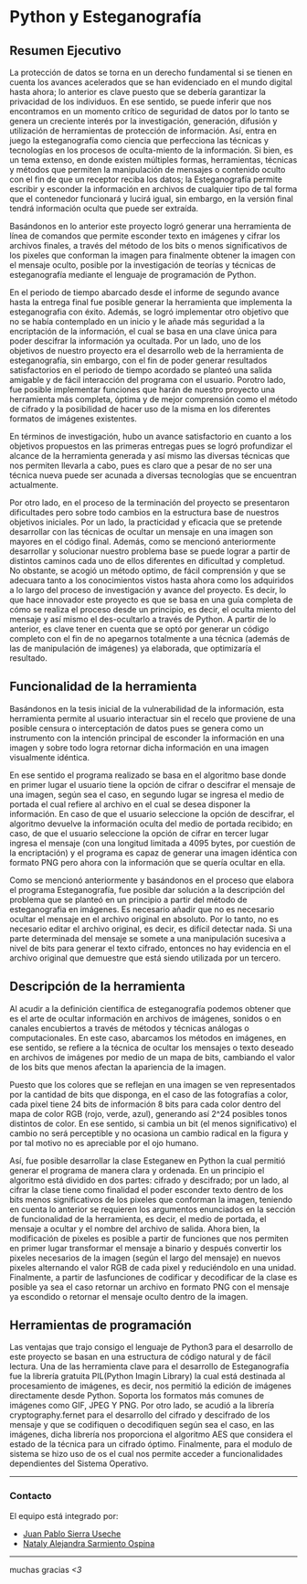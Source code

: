 # Python y Esteganografía



## Resumen Ejecutivo

La protección de datos se torna en un derecho fundamental si se tienen en cuenta los avances acelerados que se han evidenciado en el mundo digital hasta ahora; lo anterior es clave puesto que se debería garantizar la privacidad de los individuos. En ese sentido, se puede inferir que nos encontramos en un momento crítico de seguridad de datos por lo tanto se genera un creciente interés por la investigación, generación, difusión y utilización de herramientas de protección de información. Así, entra en juego la esteganografía como ciencia que perfecciona las técnicas y tecnologías en los procesos de oculta-miento de la información. Si bien, es un tema extenso, en donde existen múltiples formas, herramientas, técnicas y métodos que permiten la manipulación de mensajes o contenido oculto con el fin de que un receptor reciba los datos; la Esteganografía permite escribir y esconder la información en archivos de cualquier tipo de tal forma que el contenedor funcionará y lucirá igual, sin embargo, en la versión final tendrá información oculta que puede ser extraída.

Basándonos en lo anterior este proyecto logró generar una herramienta de línea de comandos que permite esconder texto en imágenes y cifrar los archivos finales, a través del método de los bits o menos significativos de los pixeles que conforman la imagen para finalmente obtener la imagen con el mensaje oculto, posible por la investigación de teorías y técnicas de esteganografía mediante el lenguaje de programación de Python.

En el periodo de tiempo abarcado desde el informe de segundo avance hasta la entrega final fue posible generar la herramienta que implementa la esteganografia con éxito. Además, se logró implementar otro objetivo que no se había contemplado en un inicio y le añade más seguridad a la encriptación de la información, el cual se basa en una clave única para poder descifrar la información ya ocultada. Por un lado, uno de los objetivos de nuestro proyecto era el desarrollo web de la herramienta de esteganografía, sin embargo, con el fin de poder generar resultados satisfactorios en el periodo de tiempo acordado se planteó una salida amigable y de fácil interacción del programa con el usuario. Porotro lado, fue posible implementar funciones que harán de nuestro proyecto una herramienta más completa, óptima y de mejor comprensión como el método de cifrado y la posibilidad de hacer uso de la misma en los diferentes formatos de imágenes existentes.

En términos de investigación, hubo un avance satisfactorio en cuanto a los objetivos propuestos en las primeras entregas pues se logró profundizar el alcance de la herramienta generada y así mismo las diversas técnicas que nos permiten llevarla a cabo, pues es claro que a pesar de no ser una técnica nueva puede ser acunada a diversas tecnologías que se encuentran actualmente.

Por otro lado, en el proceso de la terminación del proyecto se presentaron dificultades pero sobre todo cambios en la estructura base de nuestros objetivos iniciales. Por un lado, la practicidad y eficacia que se pretende desarrollar con las técnicas de ocultar un mensaje en una imagen son mayores en el código final. Además, como se mencionó anteriormente desarrollar y solucionar nuestro problema base se puede lograr a partir de distintos caminos cada uno de ellos diferentes en dificultad y completud. No obstante, se acogió un método optimo, de fácil comprensión y que se adecuara tanto a los
conocimientos vistos hasta ahora como los adquiridos a lo largo del proceso de investigación y avance del proyecto. Es decir, lo que hace innovador este proyecto es que se basa en una guía completa de cómo se realiza el proceso desde un principio, es decir, el oculta miento del mensaje y así mismo el des-ocultarlo a través de Python. A partir de lo anterior, es clave tener en cuenta que se optó por generar un código completo con el fin de no apegarnos totalmente a una técnica (además de las de manipulación de imágenes) ya elaborada, que optimizaría el resultado.


## Funcionalidad de la herramienta

Basándonos en la tesis inicial de la vulnerabilidad de la información, esta herramienta permite al usuario interactuar sin el recelo que proviene de una posible censura o interceptación de datos pues se genera como un instrumento con la intención principal de esconder la información en una imagen y sobre todo logra retornar dicha información en una imagen visualmente idéntica.

En ese sentido el programa realizado se basa en el algoritmo base donde en primer lugar el usuario tiene la opción de cifrar o descifrar el mensaje de una imagen, según sea el caso, en segundo lugar se ingresa el medio de portada el cual refiere al archivo en el cual se desea disponer la información. En caso de que el usuario seleccione la opción de descifrar, el algoritmo devuelve la información oculta del medio de portada recibido; en caso, de que el usuario seleccione la opción de cifrar en tercer lugar ingresa el mensaje (con una longitud limitada a 4095 bytes, por cuestión de la encriptación) y el programa es capaz de generar una imagen idéntica con formato PNG pero ahora con la información que se quería ocultar en ella.

Como se mencionó anteriormente y basándonos en el proceso que elabora el programa Esteganografía, fue posible dar solución a la descripción del problema que se planteó en un principio a partir del método de esteganografia en imágenes. Es necesario añadir que no es necesario ocultar el mensaje en el archivo original en absoluto. Por lo tanto, no es necesario editar el archivo original, es decir, es difícil detectar nada. Si una parte determinada del mensaje se somete a una manipulación sucesiva a nivel de bits para generar el texto cifrado, entonces no hay evidencia en el archivo original que demuestre que está siendo utilizada por un tercero.


## Descripción de la herramienta

Al acudir a la definición científica de esteganografía podemos obtener que es el arte de ocultar información en archivos de imágenes, sonidos o en canales encubiertos a través de métodos y técnicas análogas o computacionales. En este caso, abarcamos los métodos en imágenes, en ese sentido, se refiere a la técnica de ocultar los mensajes o texto deseado en archivos de imágenes por medio de un mapa de bits, cambiando el valor de los bits que menos afectan la apariencia de la imagen.

Puesto que los colores que se reflejan en una imagen se ven representados por la cantidad de bits que disponga, en el caso de las fotografías a color, cada pixel tiene 24 bits de información 8 bits para cada color dentro del mapa de color RGB (rojo, verde, azul), generando así 2^24 posibles tonos distintos de color. En ese sentido, si cambia un bit (el menos significativo) el cambio no será perceptible y no ocasiona un cambio radical en la figura y por tal motivo no es apreciable por el ojo humano.

Así, fue posible desarrollar la clase Esteganew en Python la cual permitió generar el programa de manera clara y ordenada. En un principio el algoritmo está dividido en dos partes: cifrado y descifrado; por un lado, al cifrar la clase tiene como finalidad el poder esconder texto dentro de los bits menos significativos de los pixeles que conforman la imagen, teniendo en cuenta lo anterior se requieren los argumentos enunciados en la sección de funcionalidad de la herramienta, es decir, el medio de portada, el mensaje a ocultar y el nombre del archivo de salida. Ahora bien, la modificación de pixeles es
posible a partir de funciones que nos permiten en primer lugar transformar el mensaje a binario y después convertir los pixeles necesarios de la imagen (según el largo del mensaje) en nuevos pixeles alternando el valor RGB de cada pixel y reduciéndolo en una unidad. Finalmente, a partir de lasfunciones de codificar y decodificar de la clase es posible ya sea  el caso retornar un archivo en formato PNG con el mensaje ya escondido o retornar el mensaje oculto dentro de la imagen.

## Herramientas de programación

Las ventajas que trajo consigo el lenguaje de Python3 para el desarrollo de este proyecto se basan en una estructura de código natural y de fácil lectura. Una de las herramienta clave para el desarrollo de Esteganografía fue la librería gratuita PIL(Python Imagin Library) la cual está destinada al procesamiento de imágenes, es decir, nos permitió la edición de imágenes directamente desde Python. Soporta los formatos más comunes de imágenes como GIF, JPEG Y PNG. Por otro lado, se acudió a la librería cryptography.fernet para el desarrollo del cifrado y descifrado de los mensaje y que se codifiquen o decodifiquen según sea el caso, en las imágenes, dicha librería nos proporciona el algoritmo AES que considera el estado de la técnica para un cifrado óptimo. Finalmente, para el modulo de sistema se hizo uso de os el cual nos permite acceder a funcionalidades dependientes del Sistema Operativo.

---
### Contacto

El equipo está integrado por:

- [Juan Pablo Sierra Useche](https://github.com/JuanPab3)
- [Nataly Alejandra Sarmiento Ospina](https://github.com/naso071699)
__ __ __ __

muchas gracias *<3*
